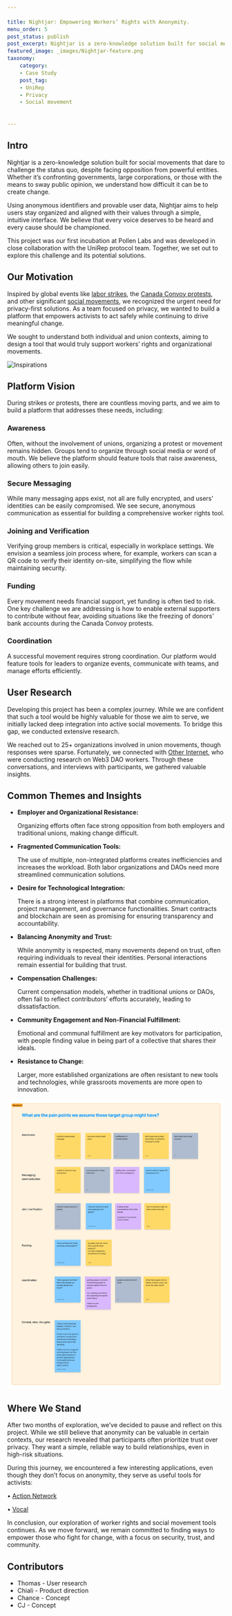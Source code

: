 ```yaml
---

title: Nightjar: Empowering Workers’ Rights with Anonymity.
menu_order: 5
post_status: publish
post_excerpt: Nightjar is a zero-knowledge solution built for social movements that dare to challenge the status quo, despite facing opposition from powerful entities.
featured_image: _images/Nightjar-feature.png
taxonomy:
    category:
    - Case Study
    post_tag:
    - UniRep
    - Privacy
    - Social movement


---
```


## Intro

Nightjar is a zero-knowledge solution built for social movements that dare to challenge the status quo, despite facing opposition from powerful entities. Whether it’s confronting governments, large corporations, or those with the means to sway public opinion, we understand how difficult it can be to create change.

Using anonymous identifiers and provable user data, Nightjar aims to help users stay organized and aligned with their values through a simple, intuitive interface. We believe that every voice deserves to be heard and every cause should be championed.

This project was our first incubation at Pollen Labs and was developed in close collaboration with the UniRep protocol team. Together, we set out to explore this challenge and its potential solutions.

## Our Motivation

Inspired by global events like [labor strikes](https://www.notion.so/7aed9fb89471417aad72c686c6b8c972?pvs=21), the [Canada Convoy protests](https://en.wikipedia.org/wiki/Canada_convoy_protest), and other significant [social movements](https://en.wikipedia.org/wiki/Umbrella_Movement), we recognized the urgent need for privacy-first solutions. As a team focused on privacy, we wanted to build a platform that empowers activists to act safely while continuing to drive meaningful change.

We sought to understand both individual and union contexts, aiming to design a tool that would truly support workers’ rights and organizational movements.


![Inspirations](/_images/Nightjar-ref.png "Our motivation of starting Nightjar")



## Platform Vision

During strikes or protests, there are countless moving parts, and we aim to build a platform that addresses these needs, including:

### Awareness

Often, without the involvement of unions, organizing a protest or movement remains hidden. Groups tend to organize through social media or word of mouth. We believe the platform should feature tools that raise awareness, allowing others to join easily.

### Secure Messaging

While many messaging apps exist, not all are fully encrypted, and users’ identities can be easily compromised. We see secure, anonymous communication as essential for building a comprehensive worker rights tool.

### Joining and Verification

Verifying group members is critical, especially in workplace settings. We envision a seamless join process where, for example, workers can scan a QR code to verify their identity on-site, simplifying the flow while maintaining security.

### Funding

Every movement needs financial support, yet funding is often tied to risk. One key challenge we are addressing is how to enable external supporters to contribute without fear, avoiding situations like the freezing of donors’ bank accounts during the Canada Convoy protests.

### Coordination

A successful movement requires strong coordination. Our platform would feature tools for leaders to organize events, communicate with teams, and manage efforts efficiently.

## User Research

Developing this project has been a complex journey. While we are confident that such a tool would be highly valuable for those we aim to serve, we initially lacked deep integration into active social movements. To bridge this gap, we conducted extensive research.

We reached out to 25+ organizations involved in union movements, though responses were sparse. Fortunately, we connected with [Other Internet](https://otherinter.net/), who were conducting research on Web3 DAO workers. Through these conversations, and interviews with participants, we gathered valuable insights.

## Common Themes and Insights

- **Employer and Organizational Resistance:**
    
    Organizing efforts often face strong opposition from both employers and traditional unions, making change difficult.
    
- **Fragmented Communication Tools:**
    
    The use of multiple, non-integrated platforms creates inefficiencies and increases the workload. Both labor organizations and DAOs need more streamlined communication solutions.
    
- **Desire for Technological Integration:**
    
    There is a strong interest in platforms that combine communication, project management, and governance functionalities. Smart contracts and blockchain are seen as promising for ensuring transparency and accountability.
    
- **Balancing Anonymity and Trust:**
    
    While anonymity is respected, many movements depend on trust, often requiring individuals to reveal their identities. Personal interactions remain essential for building that trust.
    
- **Compensation Challenges:**
    
    Current compensation models, whether in traditional unions or DAOs, often fail to reflect contributors’ efforts accurately, leading to dissatisfaction.
    
- **Community Engagement and Non-Financial Fulfillment:**
    
    Emotional and communal fulfillment are key motivators for participation, with people finding value in being part of a collective that shares their ideals.
    
- **Resistance to Change:**
    
    Larger, more established organizations are often resistant to new tools and technologies, while grassroots movements are more open to innovation.


![Assumptions](/_images/Nightjar-painpoints.png "Our workshop to outline their pain points")

## Where We Stand

After two months of exploration, we’ve decided to pause and reflect on this project. While we still believe that anonymity can be valuable in certain contexts, our research revealed that participants often prioritize trust over privacy. They want a simple, reliable way to build relationships, even in high-risk situations.

During this journey, we encountered a few interesting applications, even though they don’t focus on anonymity, they serve as useful tools for activists:

•	[Action Network](https://actionnetwork.org/)

•	[Vocal](https://www.govocal.com/)

In conclusion, our exploration of worker rights and social movement tools continues. As we move forward, we remain committed to finding ways to empower those who fight for change, with a focus on security, trust, and community.

## Contributors

- Thomas - User research
- Chiali - Product direction
- Chance - Concept
- CJ - Concept